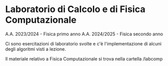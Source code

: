 # Laboratorio di Calcolo e di Fisica Computazionale
A.A. 2023/2024 - Fisica primo anno
A.A. 2024/2025 - Fisica secondo anno

Ci sono esercitazioni di laboratorio svolte e c'è l'implementazione di alcuni degli algoritmi visti a lezione.

Il materiale relativo a Fisica Computazionale si trova nella cartella /labcomp

